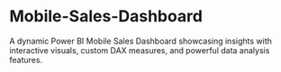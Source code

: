 # Mobile-Sales-Dashboard
A dynamic Power BI Mobile Sales Dashboard showcasing insights with interactive visuals, custom DAX measures, and powerful data analysis features.
